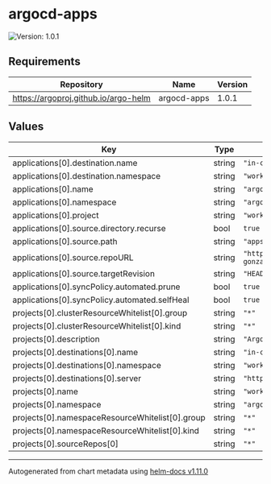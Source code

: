 # argocd-apps

![Version: 1.0.1](https://img.shields.io/badge/Version-1.0.1-informational?style=flat-square)

## Requirements

| Repository | Name | Version |
|------------|------|---------|
| https://argoproj.github.io/argo-helm | argocd-apps | 1.0.1 |

## Values

| Key | Type | Default | Description |
|-----|------|---------|-------------|
| applications[0].destination.name | string | `"in-cluster"` |  |
| applications[0].destination.namespace | string | `"workflows"` |  |
| applications[0].name | string | `"argocd-workflows"` |  |
| applications[0].namespace | string | `"argocd"` |  |
| applications[0].project | string | `"workflows"` |  |
| applications[0].source.directory.recurse | bool | `true` |  |
| applications[0].source.path | string | `"apps"` |  |
| applications[0].source.repoURL | string | `"https://github.com/james-gonzalez/argo-local"` |  |
| applications[0].source.targetRevision | string | `"HEAD"` |  |
| applications[0].syncPolicy.automated.prune | bool | `true` |  |
| applications[0].syncPolicy.automated.selfHeal | bool | `true` |  |
| projects[0].clusterResourceWhitelist[0].group | string | `"*"` |  |
| projects[0].clusterResourceWhitelist[0].kind | string | `"*"` |  |
| projects[0].description | string | `"ArgoCD Workflows"` |  |
| projects[0].destinations[0].name | string | `"in-cluster"` |  |
| projects[0].destinations[0].namespace | string | `"workflows"` |  |
| projects[0].destinations[0].server | string | `"https://kubernetes.default.svc"` |  |
| projects[0].name | string | `"workflows"` |  |
| projects[0].namespace | string | `"argocd"` |  |
| projects[0].namespaceResourceWhitelist[0].group | string | `"*"` |  |
| projects[0].namespaceResourceWhitelist[0].kind | string | `"*"` |  |
| projects[0].sourceRepos[0] | string | `"*"` |  |

----------------------------------------------
Autogenerated from chart metadata using [helm-docs v1.11.0](https://github.com/norwoodj/helm-docs/releases/v1.11.0)

